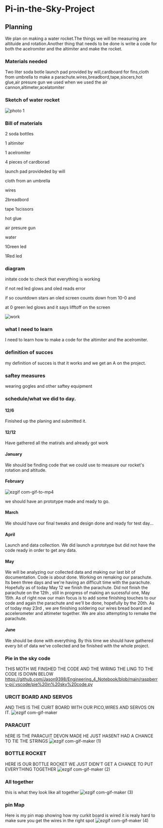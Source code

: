 # Pi-in-the-Sky-Project
## Planning
We plan on making a water rocket.The things we will be measuring are altituide and rotation.Another thing that needs to be done is write a code for both the acelromiter and the altimiter and make the rocket. 
### Materials needed 
Two liter soda botle launch pad provided by will,cardboard for fins,cloth from umbrella to make a parachute.wires,breadbord,tape,siscers,hot glue,air presure gun we used when we used the air cannon,altimeter,acelatomiter
### Sketch of water rocket
![photo 1](https://user-images.githubusercontent.com/71345217/205986863-ab60c67c-df77-473f-ac91-66d4542f708a.JPG)
### Bill of materials 
2 soda bottles

1 altimiter

1 acelromiter

4 pieces of cardborad

launch pad provideded by will

cloth from an umbrella

wires

 2breadbord

tape
1scissors

hot glue

air presure gun

water

1Green led

1Red led
### diagram
initate code to check that everything is working

if not red led glows and oled reads error

if so countdown stars an oled screen counts down from 10-0 and 

at 0 green led glows and it says lifftoff on the screen

![work](https://user-images.githubusercontent.com/71345217/208166467-299a32c6-1d01-4c16-b156-9baf2c14ca31.JPG)


### what I need to learn
I need to learn how to make a code for the altimiter and the acelromiter.

### definition of succes
my definition of succes is that it works and we get an A on the project.
### saftey measures
wearing gogles and other saftey equipment
### schedule/what we did to day.
#### 12/6
Finished up the planing and submitted it.

#### 12/12
Have gathered all the matirals and already got work




#### January 
We should be finding code that we could use to measure our rocket's rotation and altitude.

#### February  

![ezgif com-gif-to-mp4](https://user-images.githubusercontent.com/71345217/225710903-473931d5-6199-41ce-ae17-4a850022b632.gif)






we should have an prototype made and ready to go.

#### March 

We should have our final tweaks and design done and ready for test day...

#### April

Launch and data collection. We did launch a prototype but did not have the code ready in order to get any data.

#### May 

We will be analyzing our collected data and making our last bit of documentation.
Code is about done. Working on remaking our parachute. Its been three days and we're having an difficult time with the parachute. Hopefully as of today May 12 we finish the parachute. Did not finish the parachute on the 12th , still in progress of making an sucessful one, May 15th. As of right now our main focus is to add some finishing touches to our code and again the parachute and we'll be done, hopefully by the 20th. As of today may 23rd , we are finishing soldering our wires bread board and accelerometer and altimeter together. We are also attempting to remake the parachute.

#### June 

We should be done with everything. By this time we should have gathered every bit of data we've collected and be finished with the whole project.

### Pie in the sky code
THIS MOTH WE FINSHED THE CODE AND THE WIRING THE LING TO THE CODE IS DOWN BELOW
https://github.com/Jason9398/Engineering_4_Notebook/blob/main/raspberry-pi/.vscode/pie%20in%20sky%20code.py
### URCIT BOARD AND SERVOS
AND THIS IS THE CURIT BOARD WITH OUR PICO,WIRES AND SERVOS ON IT.
![ezgif com-gif-maker](https://github.com/Jason9398/Pi-in-the-Sky-Project/assets/71345217/7b5ae0be-6f1a-46a8-a3c3-d01caf7d6453)
### PARACUIT
hERE IS THE PARACUIT DEVON MADE HE JUST HASENT HAD A CHANCE TO TIE THE STRINGS
![ezgif com-gif-maker (1)](https://github.com/Jason9398/Pi-in-the-Sky-Project/assets/71345217/437fe750-c0e6-43de-9ea9-105ab73952e8)
###  BOTTLE ROCKET
HERE IS OUR BOTTLE ROCKET WE JUST DIDN'T GET A CHANCE TO PUT EVERYTHING TOGETHER
![ezgif com-gif-maker (2)](https://github.com/Jason9398/Pi-in-the-Sky-Project/assets/71345217/8d6a87ef-85e0-404d-aa5c-042ac3150b78)
### All together
this is what they look like all together
![ezgif com-gif-maker (3)](https://github.com/Jason9398/Pi-in-the-Sky-Project/assets/71345217/5360ce0d-47bd-482f-aed7-4d64c0f0f754)
### pin Map
Here is my pin map showing how my curkit board is wired it is realy hard to make sure you get the wires in the right spot
![ezgif com-gif-maker (4)](https://github.com/Jason9398/Pi-in-the-Sky-Project/assets/71345217/742bbdb0-133d-4643-aaa7-0ff8ef9194e7)
















































